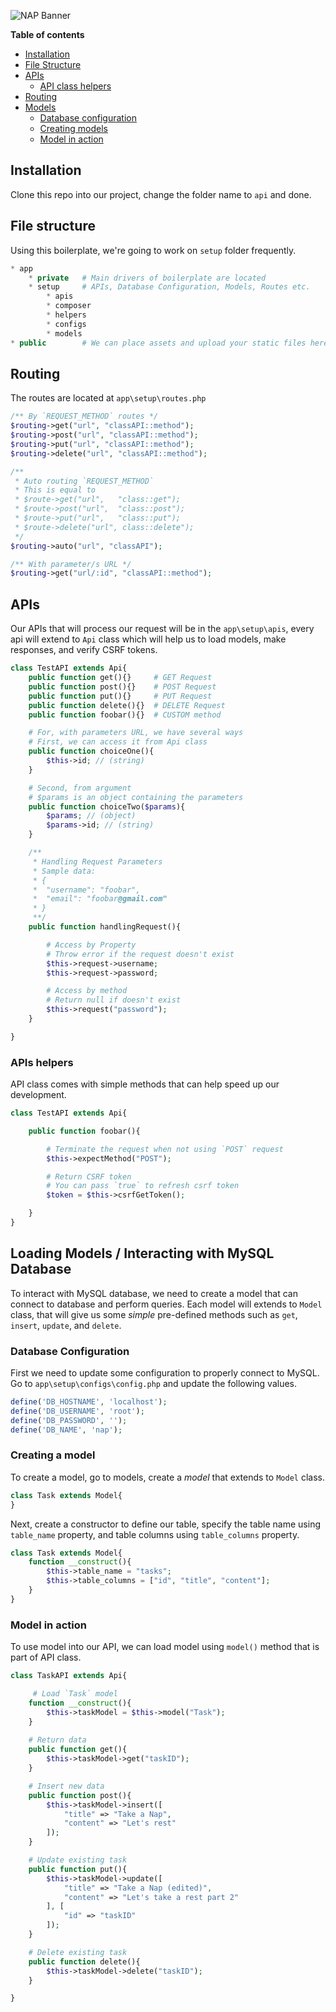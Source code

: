 ![NAP Banner](https://user-images.githubusercontent.com/40148013/146707759-45ed54f6-f992-441a-b102-682169baeef4.jpg)

**Table of contents**
* [ Installation ](#installation)
* [ File Structure ](#file-structure)
* [ APIs ](#apis)
	* [ API class helpers ](#api-class-helpers)
* [ Routing ](#routing)
* [ Models ](#models)
	* [ Database configuration ](#database-configuration)
	* [ Creating models ](#creating-models)
	* [ Model in action ](#model-in-action)

## Installation
Clone this repo into our project, change the folder name to `api` and done.

## File structure
Using this boilerplate, we're going to work on `setup` folder frequently.
```PHP
* app
	* private   # Main drivers of boilerplate are located
	* setup     # APIs, Database Configuration, Models, Routes etc.
		* apis		
		* composer
		* helpers	
		* configs
		* models
* public        # We can place assets and upload your static files here 
```

## Routing
The routes are located at `app\setup\routes.php`
```PHP
/** By `REQUEST_METHOD` routes */
$routing->get("url", "classAPI::method");
$routing->post("url", "classAPI::method");
$routing->put("url", "classAPI::method");
$routing->delete("url", "classAPI::method");

/**
 * Auto routing `REQUEST_METHOD`
 * This is equal to
 * $route->get("url", 	"class::get");
 * $route->post("url", 	"class::post");
 * $route->put("url", 	"class::put");
 * $route->delete("url", class::delete");
 */
$routing->auto("url", "classAPI");

/** With parameter/s URL */
$routing->get("url/:id", "classAPI::method");
```

## APIs
Our APIs that will process our request will be in the `app\setup\apis`, every api will extend to `Api` class which will help us to load models, make responses, and verify CSRF tokens.
```PHP
class TestAPI extends Api{
	public function get(){}     # GET Request
	public function post(){}    # POST Request
	public function put(){}     # PUT Request
	public function delete(){}  # DELETE Request
	public function foobar(){}  # CUSTOM method

	# For, with parameters URL, we have several ways
	# First, we can access it from Api class
	public function choiceOne(){
		$this->id; // (string)
	}

	# Second, from argument
	# $params is an object containing the parameters
	public function choiceTwo($params){
		$params; // (object)
		$params->id; // (string)
	}

	/**
	 * Handling Request Parameters
	 * Sample data:
	 * {
	 * 	"username": "foobar",
	 * 	"email": "foobar@gmail.com"
	 * } 
	 **/
	public function handlingRequest(){

		# Access by Property
		# Throw error if the request doesn't exist
		$this->request->username;
		$this->request->password;

		# Access by method
		# Return null if doesn't exist
		$this->request("password");
	}

}
```

### APIs helpers
API class comes with simple methods that can help speed up our development.
```php
class TestAPI extends Api{

	public function foobar(){

		# Terminate the request when not using `POST` request
		$this->expectMethod("POST");

		# Return CSRF token
		# You can pass `true` to refresh csrf token
		$token = $this->csrfGetToken();

	}
}
```

## Loading Models / Interacting with MySQL Database
To interact with MySQL database, we need to create a model that can connect to database and perform queries. Each model will extends to `Model` class, that will give us some *simple* pre-defined methods such as `get`, `insert`, `update`, and `delete`.

### Database Configuration
First we need to update some configuration to properly connect to MySQL.<br>Go to `app\setup\configs\config.php` and update the following values.
```php
define('DB_HOSTNAME', 'localhost');
define('DB_USERNAME', 'root');
define('DB_PASSWORD', '');
define('DB_NAME', 'nap');
```

### Creating a model
To create a model, go to models, create a *model* that extends to `Model` class.
```php
class Task extends Model{
}
```
Next, create a constructor to define our table, specify the table name using `table_name` property, and table columns using `table_columns` property.
```php
class Task extends Model{
	function __construct(){
		$this->table_name = "tasks";
		$this->table_columns = ["id", "title", "content"];
	}
}
```

### Model in action
To use model into our API, we can load model using `model()` method that is part of API class.
```php
class TaskAPI extends Api{

	 # Load `Task` model
	function __construct(){
		$this->taskModel = $this->model("Task");
	}
	
	# Return data
	public function get(){
		$this->taskModel->get("taskID");
	}

	# Insert new data
	public function post(){
		$this->taskModel->insert([
			"title" => "Take a Nap",
			"content" => "Let's rest"
		]);
	}

	# Update existing task
	public function put(){
		$this->taskModel->update([
			"title" => "Take a Nap (edited)",
			"content" => "Let's take a rest part 2"
		], [
			"id" => "taskID"
		]);
	}

	# Delete existing task
	public function delete(){
		$this->taskModel->delete("taskID");
	}

}
```